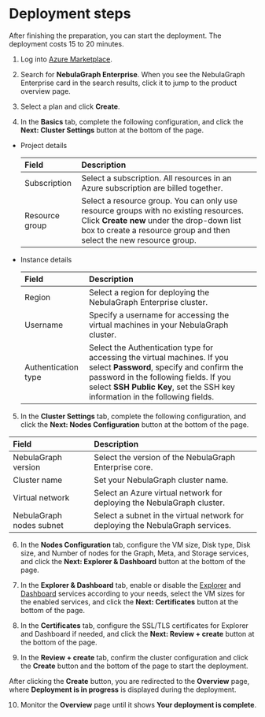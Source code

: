 # Deployment steps

After finishing the preparation, you can start the deployment. The deployment costs 15 to 20 minutes.

1. Log into [Azure Marketplace](https://portal.azure.com/?l=en.en-us#blade/Microsoft_Azure_Marketplace/GalleryMenuBlade/selectedMenuItemId/home).

2. Search for **NebulaGraph Enterprise**. When you see the NebulaGraph Enterprise card in the search results, click it to jump to the product overview page.

3. Select a plan and click **Create**.

4. In the **Basics** tab, complete the following configuration, and click the **Next: Cluster Settings** button at the bottom of the page.

  - Project details

    | Field | Description |
    |:---|:---|
    | Subscription | Select a subscription. All resources in an Azure subscription are billed together. |
    | Resource group | Select a resource group. You can only use resource groups with no existing resources. Click **Create new** under the drop-down list box to create a resource group and then select the new resource group. |

  - Instance details

    | Field | Description |
    |:---|:---|
    | Region|Select a region for deploying the NebulaGraph Enterprise cluster. |
    | Username | Specify a username for accessing the virtual machines in your NebulaGraph cluster. |
    | Authentication type | Select the Authentication type for accessing the virtual machines. If you select **Password**, specify and confirm the password in the following fields. If you select **SSH Public Key**, set the SSH key information in the following fields. |

5. In the **Cluster Settings** tab, complete the following configuration, and click the **Next: Nodes Configuration** button at the bottom of the page.

  | Field | Description |
  | :--- | :--- |
  | NebulaGraph version | Select the version of the NebulaGraph Enterprise core. |
  | Cluster name | Set your NebulaGraph cluster name. |
  | Virtual network | Select an Azure virtual network for deploying the NebulaGraph cluster. |
  | NebulaGraph nodes subnet | Select a subnet in the virtual network for deploying the NebulaGraph services. |

6. In the **Nodes Configuration** tab, configure the VM size, Disk type, Disk size, and Number of nodes for the Graph, Meta, and Storage services, and click the **Next: Explorer & Dashboard** button at the bottom of the page.

7.  In the **Explorer & Dashboard** tab, enable or disable the [Explorer](../../../nebula-explorer/about-explorer/ex-ug-what-is-explorer.md) and [Dashboard](../../../nebula-dashboard-ent/1.what-is-dashboard-ent.md) services according to your needs, select the VM sizes for the enabled services, and click the **Next: Certificates** button at the bottom of the page.

8. In the **Certificates** tab, configure the SSL/TLS certificates for Explorer and Dashboard if needed, and click the **Next: Review + create** button at the bottom of the page.

9. In the **Review + create** tab, confirm the cluster configuration and click the **Create** button and the bottom of the page to start the deployment.

  After clicking the **Create** button, you are redirected to the **Overview** page, where **Deployment is in progress** is displayed during the deployment.

10. Monitor the **Overview** page until it shows **Your deployment is complete**.
